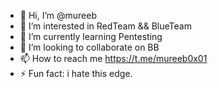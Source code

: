 - 👋 Hi, I’m @mureeb
- 👀 I’m interested in RedTeam && BlueTeam
- 🌱 I’m currently learning Pentesting
- 💞️ I’m looking to collaborate on BB
- 📫 How to reach me https://t.me/mureeb0x01
- ⚡ Fun fact: i hate this edge.

<!---
mureeb/mureeb is a ✨ special ✨ repository because its `README.md` (this file) appears on your GitHub profile.
You can click the Preview link to take a look at your changes.
--->
